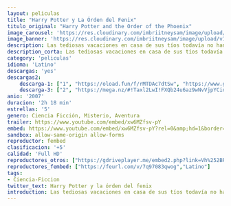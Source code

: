 ```yaml
---
layout: peliculas
title: "Harry Potter y La Órden del Fenix"
titulo_original: "Harry Potter and the Order of the Phoenix"
image_carousel: 'https://res.cloudinary.com/imbriitneysam/image/upload/v1542939555/harry5-poster-min.jpg'
image_banner: 'https://res.cloudinary.com/imbriitneysam/image/upload/v1542939555/harry5-banner-min.jpg'
description: Las tediosas vacaciones en casa de sus tíos todavía no han acabado y Harry se encuentra más inquieto que nunca. Apenas ha tenido noticias de Ron y Hermione y presiente que algo extraño está sucediendo en Hogwarts. En efecto, cuando por fin empieza el curso, sus temores se hacen realidad. El Ministerio de Magia niega que Voldemort haya regresado e inicia una campaña de desprestigio contra Harry y Dumbledore, encomendando a la horrible profesora Dolores Umbridge la tarea de vigilar todos sus movimientos. Así, pues, además de sentirse solo e incomprendido, Harry sospecha que Voldemort puede adivinar sus pensamientos e intuye que el temible mago trata de apoderarse de un objeto secreto que le permitiría recuperar su destructivo poder.
description_corta: Las tediosas vacaciones en casa de sus tíos todavía no han acabado y Harry se encuentra más inquieto que nunca. Apenas ha tenido noticias de Ron y Hermione y presiente que algo extraño está sucediendo en Hogwarts. En efecto, cuando por...
category: 'peliculas'
idioma: 'Latino'
descargas: 'yes'
descargas2:
    descarga-1: ["1", "https://oload.fun/f/rMTDAc7dtSw", "https://www.google.com/s2/favicons?domain=openload.co","OpenLoad","https://res.cloudinary.com/imbriitneysam/image/upload/v1541473684/mexico.png", "Latino", "Full HD"]
    descarga-3: ["2", "https://mega.nz/#!Taxl2LwI!FXQb24u6az9wNvVjpYCioWsvbG9RWGPUu_TtMqWTFEQ", "https://www.google.com/s2/favicons?domain=mega.nz","Mega","https://res.cloudinary.com/imbriitneysam/image/upload/v1541473684/mexico.png", "Latino", "Full HD"]
anio: '2007'
duracion: '2h 18 min'
estrellas: '5'
genero: Ciencia Ficción, Misterio, Aventura
trailer: https://www.youtube.com/embed/xw6MZfsv-pY
embed: https://www.youtube.com/embed/xw6MZfsv-pY?rel=0&amp;hd=1&border=0&wmode=opaque&enablejsapi=1&modestbranding=1&controls=1&showinfo=1
sandbox: allow-same-origin allow-forms
reproductor: fembed
clasificacion: '+5'
calidad: 'Full HD'
reproductores_otros: ["https://gdriveplayer.me/embed2.php?link=Vh%252BRLPu6jNN%252B5KJ7CFuM2gUpBozNZ9vgaNNp%252FHIEB%252BUVJGz5oO5yBvGwh%252BIse8pqfRJ6iwVBlOyPNXFe044tgCdPRHjmEPwcrbm4cjFxmt9JTYnepx%252BAG3KzmL5c1BrdTALrf3mUMVWYMScvNur%252FI2xOKW95eBfVnzWsRQrXqNt%252B3zc7%252BKMB13Ua4%252F9xPd8LQEGQiWNTUj3JusPwpwIxOP","Latino","https://www.zembed.to/public/dist/asteroid.html?id=931dd3b40528f477fc42c457cfcc9525&title=Harry%20Potter%20and%20the%20Order%20of%20the%20Phoenix","Latino","https://api.cuevana3.io/stream/index.php?file=ek5lbm9xYWNrS0xYMTZLa2xNbkdvY3ZTb3BtZng4TGp6ZFpobGFMUGtPTFJ5SnFUWU5MSzZkUFhZR1JwbTVha25KR1VvcVBWMGVMWWtaYWhvSkhFNlplYVptcHJtODNua3RDalpnPT0","Latino","https://mstream.space/d5aypdyrrgbl","Latino"]
reproductores_fembed: ["https://feurl.com/v/7q97083qwog","Latino"]
tags:
- Ciencia-Ficcion
twitter_text: Harry Potter y la órden del fenix
introduction: Las tediosas vacaciones en casa de sus tíos todavía no han acabado y Harry se encuentra más inquieto que nunca. Apenas ha tenido noticias de Ron y Hermione y presiente que algo extraño está sucediendo en Hogwarts. En efecto, cuando por
---
```












